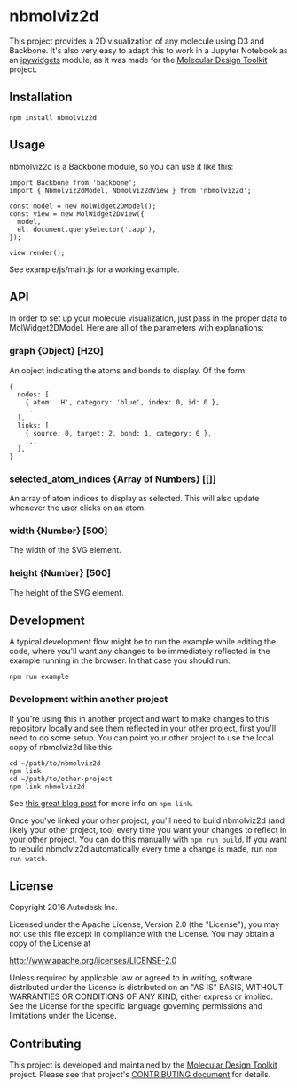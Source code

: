 # nbmolviz2d
This project provides a 2D visualization of any molecule using D3 and Backbone.  It's also very easy to adapt this to work in a Jupyter Notebook as an [ipywidgets](https://github.com/ipython/ipywidgets) module, as it was made for the [Molecular Design Toolkit](https://github.com/Autodesk/molecular-design-toolkit) project.

## Installation

    npm install nbmolviz2d

## Usage
nbmolviz2d is a Backbone module, so you can use it like this:

    import Backbone from 'backbone';
    import { Nbmolviz2dModel, Nbmolviz2dView } from 'nbmolviz2d';

    const model = new MolWidget2DModel();
    const view = new MolWidget2DView({
      model,
      el: document.querySelector('.app'),
    });

    view.render();

See example/js/main.js for a working example.

## API
In order to set up your molecule visualization, just pass in the proper data to MolWidget2DModel. Here are all of the parameters with explanations:

### graph {Object} [H2O]
An object indicating the atoms and bonds to display.  Of the form:

    {
      nodes: [
        { atom: 'H', category: 'blue', index: 0, id: 0 },
        ...
      ],
      links: [
        { source: 0, target: 2, bond: 1, category: 0 },
        ...
      ],
    }

### selected_atom_indices {Array of Numbers} [[]]
An array of atom indices to display as selected.  This will also update whenever the user clicks on an atom.

### width {Number} [500]
The width of the SVG element.

### height {Number} [500]
The height of the SVG element.

## Development
A typical development flow might be to run the example while editing the code, where you'll want any changes to be immediately reflected in the example running in the browser.  In that case you should run:

    npm run example

### Development within another project
If you're using this in another project and want to make changes to this repository locally and see them reflected in your other project, first you'll need to do some setup.  You can point your other project to use the local copy of nbmolviz2d like this:

    cd ~/path/to/nbmolviz2d
    npm link
    cd ~/path/to/other-project
    npm link nbmolviz2d

See [this great blog post](http://justjs.com/posts/npm-link-developing-your-own-npm-modules-without-tears) for more info on `npm link`.

Once you've linked your other project, you'll need to build nbmolviz2d (and likely your other project, too) every time you want your changes to reflect in your other project.  You can do this manually with `npm run build`.  If you want to rebuild nbmolviz2d automatically every time a change is made, run `npm run watch`.

## License

Copyright 2016 Autodesk Inc.

Licensed under the Apache License, Version 2.0 (the "License"); you may not use this file except in compliance with the License. You may obtain a copy of the License at

http://www.apache.org/licenses/LICENSE-2.0

Unless required by applicable law or agreed to in writing, software distributed under the License is distributed on an "AS IS" BASIS, WITHOUT WARRANTIES OR CONDITIONS OF ANY KIND, either express or implied. See the License for the specific language governing permissions and limitations under the License.


## Contributing

This project is developed and maintained by the [Molecular Design Toolkit](https://github.com/autodesk/molecular-design-toolkit) project. Please see that project's [CONTRIBUTING document](https://github.com/autodesk/molecular-design-toolkit/CONTRIBUTING.md) for details.
